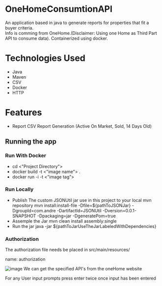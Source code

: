 # OneHomeConsumtionAPI
An application based in java to generate reports for properties that fit a buyer criteria.   
Info is comming from OneHome.(Disclaimer: Using one Home as Third Part API to consume data). Containerized using docker.

# Technologies Used
* Java
* Maven
* CSV
* Docker
* HTTP

# Features
* Report CSV Report Generation (Active On Market, Sold, 14 Days Old)

## Running the app

### Run With Docker
* cd <"Project Directory">  
* docker build -t <"image name"> .  
* docker run -i -t <"image tag">
  
### Run Locally
* Publish The custom JSONUtil jar use in this project to your local mvn repository
mvn install:install-file -Dfile=${pathToJSONJar} -DgroupId=com.andre -DartifactId=JSONUtil -Dversion=0.0.1-SNAPSHOT -Dpackaging=jar -DgeneratePom=true
* Assemple the Jar
mvn clean install assembly:single
* Run the jar
java -jar ${pathToJarUseTheJarLabeledWithDependencies}

### Authorization

The authorization file needs be placed in src/main/resources/

name: authorization

![image](https://github.com/user-attachments/assets/0949502e-677a-4a5c-adc4-b0de645ff8cb)
We can get the specified API's from the oneHome website



For any User input prompts press enter twice once input has been entered


